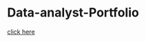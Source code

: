 # Data-analyst-Portfolio

[click here](https://github.com/kirtij-7/Data-analyst-Portfolio/blob/main/EDA%20on%20Netflix%20dataset.ipynb)
